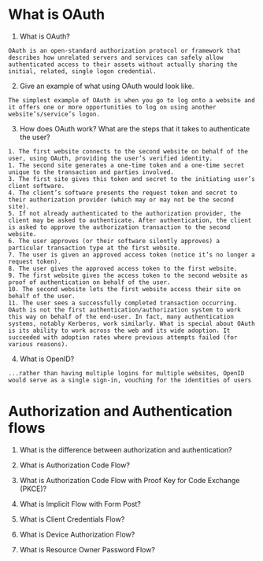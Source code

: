 # What is OAuth

1. What is OAuth?
```
OAuth is an open-standard authorization protocol or framework that describes how unrelated servers and services can safely allow authenticated access to their assets without actually sharing the initial, related, single logon credential.
```

2. Give an example of what using OAuth would look like.
```
The simplest example of OAuth is when you go to log onto a website and it offers one or more opportunities to log on using another website’s/service’s logon.
```

3. How does OAuth work? What are the steps that it takes to authenticate the user?
```
1. The first website connects to the second website on behalf of the user, using OAuth, providing the user’s verified identity.
1. The second site generates a one-time token and a one-time secret unique to the transaction and parties involved.
3. The first site gives this token and secret to the initiating user’s client software.
4. The client’s software presents the request token and secret to their authorization provider (which may or may not be the second site).
5. If not already authenticated to the authorization provider, the client may be asked to authenticate. After authentication, the client is asked to approve the authorization transaction to the second website.
6. The user approves (or their software silently approves) a particular transaction type at the first website.
7. The user is given an approved access token (notice it’s no longer a request token).
8. The user gives the approved access token to the first website.
9. The first website gives the access token to the second website as proof of authentication on behalf of the user.
10. The second website lets the first website access their site on behalf of the user.
11. The user sees a successfully completed transaction occurring.
OAuth is not the first authentication/authorization system to work this way on behalf of the end-user. In fact, many authentication systems, notably Kerberos, work similarly. What is special about OAuth is its ability to work across the web and its wide adoption. It succeeded with adoption rates where previous attempts failed (for various reasons).
```

4. What is OpenID?
```
...rather than having multiple logins for multiple websites, OpenID would serve as a single sign-in, vouching for the identities of users
```

# Authorization and Authentication flows

1. What is the difference between authorization and authentication?

2. What is Authorization Code Flow?

3. What is Authorization Code Flow with Proof Key for Code Exchange (PKCE)?

4. What is Implicit Flow with Form Post?

5. What is Client Credentials Flow?

6. What is Device Authorization Flow?

7. What is Resource Owner Password Flow?